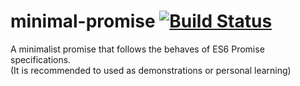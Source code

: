 # minimal-promise [![Build Status](https://travis-ci.org/wilsoncook/mini-promise.svg?branch=master)](https://travis-ci.org/wilsoncook/minimal-promise)
A minimalist promise that follows the behaves of ES6 Promise specifications.   
(It is recommended to used as demonstrations or personal learning)
